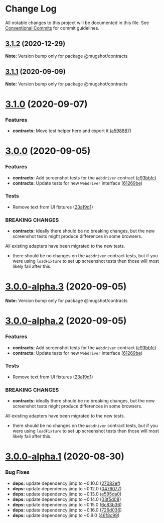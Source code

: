 # Change Log

All notable changes to this project will be documented in this file.
See [Conventional Commits](https://conventionalcommits.org) for commit guidelines.

## [3.1.2](https://github.com/NiGhTTraX/mugshot/compare/@mugshot/contracts@3.1.1...@mugshot/contracts@3.1.2) (2020-12-29)

**Note:** Version bump only for package @mugshot/contracts





## [3.1.1](https://github.com/NiGhTTraX/mugshot/compare/@mugshot/contracts@3.1.0...@mugshot/contracts@3.1.1) (2020-09-09)

**Note:** Version bump only for package @mugshot/contracts





# [3.1.0](https://github.com/NiGhTTraX/mugshot/compare/@mugshot/contracts@3.0.0...@mugshot/contracts@3.1.0) (2020-09-07)


### Features

* **contracts:** Move test helper here and export it ([a598687](https://github.com/NiGhTTraX/mugshot/commit/a598687))





# [3.0.0](https://github.com/NiGhTTraX/mugshot/compare/@mugshot/contracts@3.0.0-alpha.1...@mugshot/contracts@3.0.0) (2020-09-05)


### Features

* **contracts:** Add screenshot tests for the `Webdriver` contract ([c93bbfc](https://github.com/NiGhTTraX/mugshot/commit/c93bbfc))
* **contracts:** Update tests for new `Webdriver` interface ([61269be](https://github.com/NiGhTTraX/mugshot/commit/61269be))


### Tests

* Remove text from UI fixtures ([23a19d1](https://github.com/NiGhTTraX/mugshot/commit/23a19d1))


### BREAKING CHANGES

* **contracts:** ideally there should be no breaking changes, but the
new screenshot tests might produce differences in some browsers.

All existing adapters have been migrated to the new tests.
* there should be no changes on the `Webdriver` contract
tests, but if you were using `loadFixture` to set up screenshot tests
then those will most likely fail after this.





# [3.0.0-alpha.3](https://github.com/NiGhTTraX/mugshot/compare/@mugshot/contracts@3.0.0-alpha.2...@mugshot/contracts@3.0.0-alpha.3) (2020-09-05)

**Note:** Version bump only for package @mugshot/contracts





# [3.0.0-alpha.2](https://github.com/NiGhTTraX/mugshot/compare/@mugshot/contracts@3.0.0-alpha.1...@mugshot/contracts@3.0.0-alpha.2) (2020-09-05)


### Features

* **contracts:** Add screenshot tests for the `Webdriver` contract ([c93bbfc](https://github.com/NiGhTTraX/mugshot/commit/c93bbfc))
* **contracts:** Update tests for new `Webdriver` interface ([61269be](https://github.com/NiGhTTraX/mugshot/commit/61269be))


### Tests

* Remove text from UI fixtures ([23a19d1](https://github.com/NiGhTTraX/mugshot/commit/23a19d1))


### BREAKING CHANGES

* **contracts:** ideally there should be no breaking changes, but the
new screenshot tests might produce differences in some browsers.

All existing adapters have been migrated to the new tests.
* there should be no changes on the `Webdriver` contract
tests, but if you were using `loadFixture` to set up screenshot tests
then those will most likely fail after this.





# [3.0.0-alpha.1](https://github.com/NiGhTTraX/mugshot/compare/@mugshot/contracts@3.0.0-alpha.0...@mugshot/contracts@3.0.0-alpha.1) (2020-08-30)


### Bug Fixes

* **deps:** update dependency jimp to ~0.10.0 ([27082ef](https://github.com/NiGhTTraX/mugshot/commit/27082ef))
* **deps:** update dependency jimp to ~0.12.0 ([0476077](https://github.com/NiGhTTraX/mugshot/commit/0476077))
* **deps:** update dependency jimp to ~0.13.0 ([e595da0](https://github.com/NiGhTTraX/mugshot/commit/e595da0))
* **deps:** update dependency jimp to ~0.14.0 ([03f5d08](https://github.com/NiGhTTraX/mugshot/commit/03f5d08))
* **deps:** update dependency jimp to ~0.15.0 ([6c83b36](https://github.com/NiGhTTraX/mugshot/commit/6c83b36))
* **deps:** update dependency jimp to ~0.16.0 ([726d036](https://github.com/NiGhTTraX/mugshot/commit/726d036))
* **deps:** update dependency jimp to ~0.9.0 ([46f8c99](https://github.com/NiGhTTraX/mugshot/commit/46f8c99))
